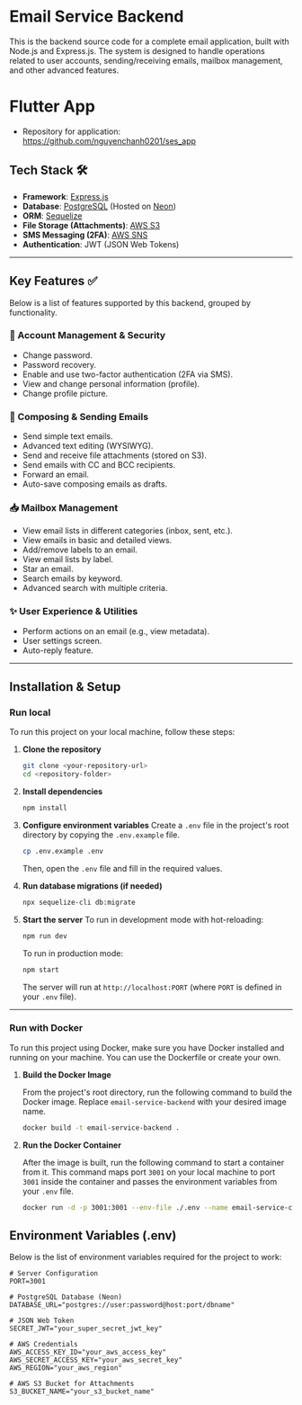 # Email Service Backend

This is the backend source code for a complete email application, built with Node.js and Express.js. The system is designed to handle operations related to user accounts, sending/receiving emails, mailbox management, and other advanced features.

# Flutter App
* Repository for application: https://github.com/nguyenchanh0201/ses_app

## Tech Stack 🛠️

* **Framework**: [Express.js](https://expressjs.com/)
* **Database**: [PostgreSQL](https://www.postgresql.org/) (Hosted on [Neon](https://neon.tech/))
* **ORM**: [Sequelize](https://sequelize.org/)
* **File Storage (Attachments)**: [AWS S3](https://aws.amazon.com/s3/)
* **SMS Messaging (2FA)**: [AWS SNS](https://aws.amazon.com/sns/)
* **Authentication**: JWT (JSON Web Tokens)

---

## Key Features ✅

Below is a list of features supported by this backend, grouped by functionality.

### 👤 Account Management & Security

* Change password.
* Password recovery.
* Enable and use two-factor authentication (2FA via SMS).
* View and change personal information (profile).
* Change profile picture.

### 📧 Composing & Sending Emails

* Send simple text emails.
* Advanced text editing (WYSIWYG).
* Send and receive file attachments (stored on S3).
* Send emails with CC and BCC recipients.
* Forward an email.
* Auto-save composing emails as drafts.

### 📥 Mailbox Management

* View email lists in different categories (inbox, sent, etc.).
* View emails in basic and detailed views.
* Add/remove labels to an email.
* View email lists by label.
* Star an email.
* Search emails by keyword.
* Advanced search with multiple criteria.

### ✨ User Experience & Utilities

* Perform actions on an email (e.g., view metadata).
* User settings screen.
* Auto-reply feature.

---

## Installation & Setup

### Run local
To run this project on your local machine, follow these steps:

1.  **Clone the repository**
    ```bash
    git clone <your-repository-url>
    cd <repository-folder>
    ```

2.  **Install dependencies**
    ```bash
    npm install
    ```

3.  **Configure environment variables**
    Create a `.env` file in the project's root directory by copying the `.env.example` file.
    ```bash
    cp .env.example .env
    ```
    Then, open the `.env` file and fill in the required values.

4.  **Run database migrations (if needed)**
    ```bash
    npx sequelize-cli db:migrate
    ```

5.  **Start the server**
    To run in development mode with hot-reloading:
    ```bash
    npm run dev
    ```
    To run in production mode:
    ```bash
    npm start
    ```
    The server will run at `http://localhost:PORT` (where `PORT` is defined in your `.env` file).

---

### Run with Docker

To run this project using Docker, make sure you have Docker installed and running on your machine. You can use the Dockerfile or create your own.

1.  **Build the Docker Image**
    
    From the project's root directory, run the following command to build the Docker image. Replace `email-service-backend` with your desired image name.
    
    ```bash
    docker build -t email-service-backend .
    ```
    
2.  **Run the Docker Container**
    
    After the image is built, run the following command to start a container from it. This command maps port `3001` on your local machine to port `3001` inside the container and passes the environment variables from your `.env` file.
    
    ```bash
    docker run -d -p 3001:3001 --env-file ./.env --name email-service-container email-service-backend
    ```
    
## Environment Variables (.env)

Below is the list of environment variables required for the project to work:

```env
# Server Configuration
PORT=3001

# PostgreSQL Database (Neon)
DATABASE_URL="postgres://user:password@host:port/dbname"

# JSON Web Token
SECRET_JWT="your_super_secret_jwt_key"

# AWS Credentials
AWS_ACCESS_KEY_ID="your_aws_access_key"
AWS_SECRET_ACCESS_KEY="your_aws_secret_key"
AWS_REGION="your_aws_region"

# AWS S3 Bucket for Attachments
S3_BUCKET_NAME="your_s3_bucket_name"